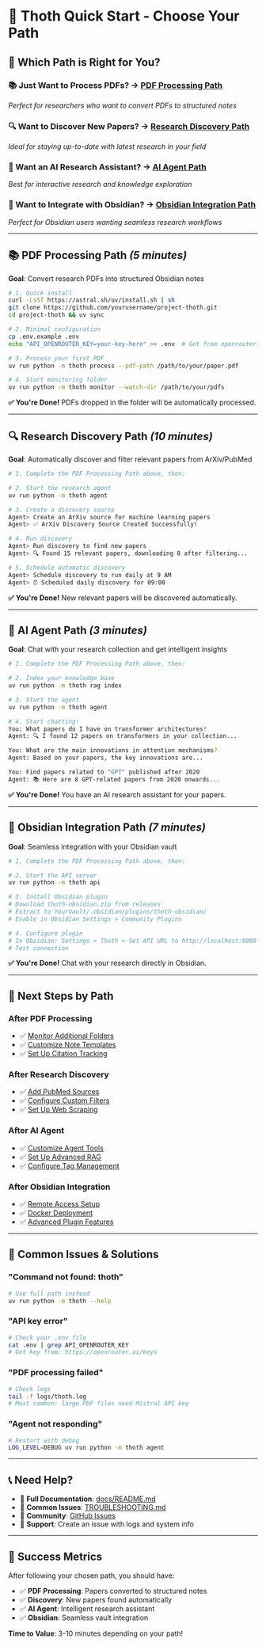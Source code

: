 # 🚀 Thoth Quick Start - Choose Your Path

## 🎯 **Which Path is Right for You?**

### **📚 Just Want to Process PDFs?** → [PDF Processing Path](#pdf-processing-path)
*Perfect for researchers who want to convert PDFs to structured notes*

### **🔍 Want to Discover New Papers?** → [Research Discovery Path](#research-discovery-path)
*Ideal for staying up-to-date with latest research in your field*

### **💬 Want an AI Research Assistant?** → [AI Agent Path](#ai-agent-path)
*Best for interactive research and knowledge exploration*

### **🔧 Want to Integrate with Obsidian?** → [Obsidian Integration Path](#obsidian-integration-path)
*Perfect for Obsidian users wanting seamless research workflows*

---

## 📚 **PDF Processing Path** *(5 minutes)*

**Goal**: Convert research PDFs into structured Obsidian notes

```bash
# 1. Quick install
curl -LsSf https://astral.sh/uv/install.sh | sh
git clone https://github.com/yourusername/project-thoth.git
cd project-thoth && uv sync

# 2. Minimal configuration
cp .env.example .env
echo "API_OPENROUTER_KEY=your-key-here" >> .env  # Get from openrouter.ai

# 3. Process your first PDF
uv run python -m thoth process --pdf-path /path/to/your/paper.pdf

# 4. Start monitoring folder
uv run python -m thoth monitor --watch-dir /path/to/your/pdfs
```

**✅ You're Done!** PDFs dropped in the folder will be automatically processed.

---

## 🔍 **Research Discovery Path** *(10 minutes)*

**Goal**: Automatically discover and filter relevant papers from ArXiv/PubMed

```bash
# 1. Complete the PDF Processing Path above, then:

# 2. Start the research agent
uv run python -m thoth agent

# 3. Create a discovery source
Agent> Create an ArXiv source for machine learning papers
Agent> ✅ ArXiv Discovery Source Created Successfully!

# 4. Run discovery
Agent> Run discovery to find new papers
Agent> 🔍 Found 15 relevant papers, downloading 8 after filtering...

# 5. Schedule automatic discovery
Agent> Schedule discovery to run daily at 9 AM
Agent> ⏰ Scheduled daily discovery for 09:00
```

**✅ You're Done!** New relevant papers will be discovered automatically.

---

## 💬 **AI Agent Path** *(3 minutes)*

**Goal**: Chat with your research collection and get intelligent insights

```bash
# 1. Complete the PDF Processing Path above, then:

# 2. Index your knowledge base
uv run python -m thoth rag index

# 3. Start the agent
uv run python -m thoth agent

# 4. Start chatting!
You: What papers do I have on transformer architectures?
Agent: 🔍 I found 12 papers on transformers in your collection...

You: What are the main innovations in attention mechanisms?
Agent: Based on your papers, the key innovations are...

You: Find papers related to "GPT" published after 2020
Agent: 📚 Here are 8 GPT-related papers from 2020 onwards...
```

**✅ You're Done!** You have an AI research assistant for your papers.

---

## 🔧 **Obsidian Integration Path** *(7 minutes)*

**Goal**: Seamless integration with your Obsidian vault

```bash
# 1. Complete the PDF Processing Path above, then:

# 2. Start the API server
uv run python -m thoth api

# 3. Install Obsidian plugin
# Download thoth-obsidian.zip from releases
# Extract to YourVault/.obsidian/plugins/thoth-obsidian/
# Enable in Obsidian Settings > Community Plugins

# 4. Configure plugin
# In Obsidian: Settings > Thoth > Set API URL to http://localhost:8000
# Test connection
```

**✅ You're Done!** Chat with your research directly in Obsidian.

---

## 🎯 **Next Steps by Path**

### **After PDF Processing**
- ✅ [Monitor Additional Folders](INSTALLATION_GUIDE.md#monitoring-setup)
- ✅ [Customize Note Templates](CONFIGURATION_GUIDE.md#note-templates)
- ✅ [Set Up Citation Tracking](COMPLETE_FEATURE_REFERENCE.md#citation-service)

### **After Research Discovery**
- ✅ [Add PubMed Sources](DISCOVERY_SYSTEM_README.md#pubmed-sources)
- ✅ [Configure Custom Filters](DISCOVERY_SYSTEM_README.md#filtering)
- ✅ [Set Up Web Scraping](DISCOVERY_SYSTEM_README.md#web-scraping)

### **After AI Agent**
- ✅ [Customize Agent Tools](DEVELOPMENT_GUIDE.md#adding-agent-tools)
- ✅ [Set Up Advanced RAG](COMPLETE_FEATURE_REFERENCE.md#rag-features)
- ✅ [Configure Tag Management](TAG_CONSOLIDATION_README.md)

### **After Obsidian Integration**
- ✅ [Remote Access Setup](OBSIDIAN_WSL_SETUP.md)
- ✅ [Docker Deployment](OBSIDIAN_DOCKER_SETUP.md)
- ✅ [Advanced Plugin Features](OBSIDIAN_USAGE_GUIDE.md)

---

## 🚨 **Common Issues & Solutions**

### **"Command not found: thoth"**
```bash
# Use full path instead
uv run python -m thoth --help
```

### **"API key error"**
```bash
# Check your .env file
cat .env | grep API_OPENROUTER_KEY
# Get key from: https://openrouter.ai/keys
```

### **"PDF processing failed"**
```bash
# Check logs
tail -f logs/thoth.log
# Most common: large PDF files need Mistral API key
```

### **"Agent not responding"**
```bash
# Restart with debug
LOG_LEVEL=DEBUG uv run python -m thoth agent
```

---

## 📞 **Need Help?**

- 📖 **Full Documentation**: [docs/README.md](README.md)
- 🐛 **Common Issues**: [TROUBLESHOOTING.md](OBSIDIAN_TROUBLESHOOTING.md)
- 💬 **Community**: [GitHub Issues](https://github.com/yourusername/project-thoth/issues)
- 📧 **Support**: Create an issue with logs and system info

---

## 🎉 **Success Metrics**

After following your chosen path, you should have:

- ✅ **PDF Processing**: Papers converted to structured notes
- ✅ **Discovery**: New papers found automatically
- ✅ **AI Agent**: Intelligent research assistant
- ✅ **Obsidian**: Seamless vault integration

**Time to Value**: 3-10 minutes depending on your path!
